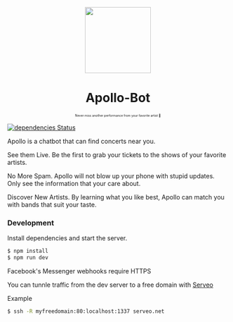 <p align="center">
  <img src="https://www.pastepic.xyz/images/2019/02/03/Apollo-min9a6d9d1c30e77ffe.png" height="150" width="150"/>
  <h1 align="center">Apollo-Bot</h1>
  <p align="center" style="font-size: 0.5em">Never miss another performance from your favorite artist 🎤</p>
</p>



[![dependencies Status](https://david-dm.org/greenkeeperio/flags/master/status.svg)](https://david-dm.org/greenkeeperio/flags/master)

Apollo is a chatbot that can find concerts near you.

See them Live. Be the first to grab your tickets to the shows of your favorite artists.

No More Spam. Apollo will not blow up your phone with stupid updates. Only see the information that your care about.

Discover New Artists. By learning what you like best, Apollo can match you with bands that suit your taste.


### Development
Install dependencies and start the server.
```sh
$ npm install
$ npm run dev
```
Facebook's Messenger webhooks require HTTPS

You can tunnle traffic from the dev server to a free domain with [Serveo](https://serveo.net/)

Example
```sh
$ ssh -R myfreedomain:80:localhost:1337 serveo.net
```
